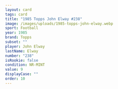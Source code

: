 ```yaml
---
layout: card
tags: card
title: "1985 Topps John Elway #238"
image: /images/uploads/1985-topps-john-elway.webp
sport: Football
year: 1985
brand: Topps
subset: ""
player: John Elway
lastName: Elway
number: "238"
isRookie: false
condition: NR-MINT
value: 9
displayCase: ""
order: 10
---
```

